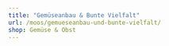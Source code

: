 ```yaml
---
title: "Gemüseanbau & Bunte Vielfalt"
url: /moos/gemueseanbau-und-bunte-vielfalt/
shop: Gemüse & Obst
---
```

